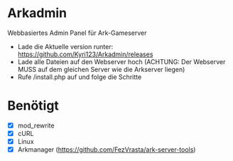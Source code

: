 # Arkadmin 
Webbasiertes Admin Panel für Ark-Gameserver

- Lade die Aktuelle version runter: https://github.com/Kyri123/Arkadmin/releases
- Lade alle Dateien auf den Webserver hoch (ACHTUNG: Der Webserver MUSS auf dem gleichen Server wie die Arkserver liegen)
- Rufe <url>/install.php auf und folge die Schritte

# Benötigt
- [x] mod_rewrite
- [x] cURL
- [x] Linux
- [x] Arkmanager (https://github.com/FezVrasta/ark-server-tools)

